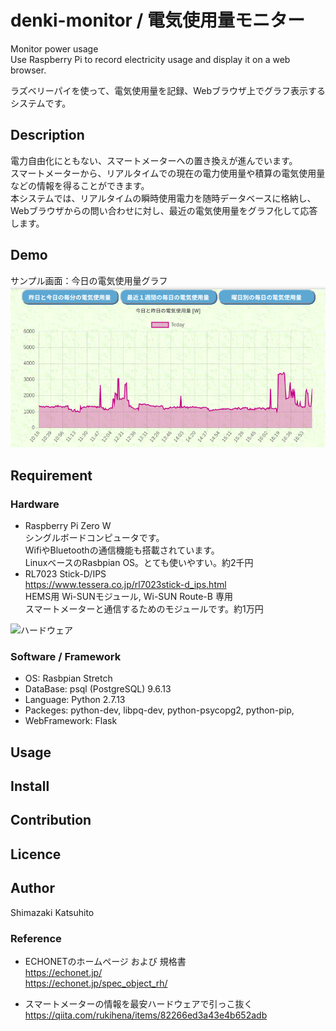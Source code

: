 # denki-monitor / 電気使用量モニター

Monitor power usage  
Use Raspberry Pi to record electricity usage and display it on a web browser.

ラズベリーパイを使って、電気使用量を記録、Webブラウザ上でグラフ表示するシステムです。

## Description

電力自由化にともない、スマートメーターへの置き換えが進んでいます。  
スマートメーターから、リアルタイムでの現在の電力使用量や積算の電気使用量などの情報を得ることができます。  
本システムでは、リアルタイムの瞬時使用電力を随時データベースに格納し、
Webブラウザからの問い合わせに対し、最近の電気使用量をグラフ化して応答します。

## Demo
サンプル画面：今日の電気使用量グラフ
![今日の電気使用量グラフ](Screenshot001.png)

## Requirement

### Hardware
- Raspberry Pi Zero W  
    シングルボードコンピュータです。  
    WifiやBluetoothの通信機能も搭載されています。  
    LinuxベースのRasbpian OS。とても使いやすい。約2千円  
- RL7023 Stick-D/IPS  
    https://www.tessera.co.jp/rl7023stick-d_ips.html  
    HEMS用 Wi-SUNモジュール, Wi-SUN Route-B 専用  
    スマートメーターと通信するためのモジュールです。約1万円  

![ハードウェア](hardware001.png)

### Software / Framework
- OS: Rasbpian Stretch
- DataBase: psql (PostgreSQL) 9.6.13
- Language: Python 2.7.13
- Packeges: python-dev, libpq-dev, python-psycopg2, python-pip, 
- WebFramework: Flask

## Usage

## Install

## Contribution

## Licence

## Author

Shimazaki Katsuhito

### Reference

- ECHONETのホームページ および 規格書  
https://echonet.jp/  
https://echonet.jp/spec_object_rh/  

- スマートメーターの情報を最安ハードウェアで引っこ抜く  
https://qiita.com/rukihena/items/82266ed3a43e4b652adb
